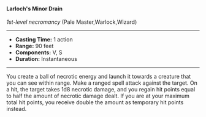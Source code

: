 #### Larloch's Minor Drain
*1st-level necromancy* (Pale Master,Warlock,Wizard)
___
- **Casting Time:** 1 action
- **Range:** 90 feet
- **Components:** V, S
- **Duration:** Instantaneous
---
You create a ball of necrotic energy and launch it towards a creature that you can see within range. Make a ranged spell attack against the target. On a hit, the target takes 1d8 necrotic damage, and you regain hit points equal to half the amount of necrotic damage dealt. If you are at your maximum total hit points, you receive double the amount as temporary hit points instead.
